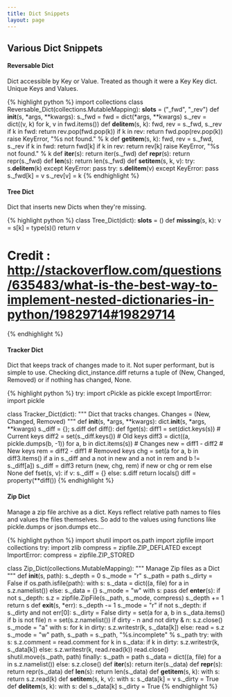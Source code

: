 ```yaml
---
title: Dict Snippets
layout: page
---
```

## Various Dict Snippets

#### Reversable Dict

Dict accessible by Key or Value. Treated as though it were a Key Key dict. Unique Keys and Values.

{% highlight python %}
import collections
class Reversable_Dict(collections.MutableMapping):
    __slots__ = ("_fwd", "_rev")
    def __init__(s, *args, **kwargs):
        s._fwd = fwd = dict(*args, **kwargs)
        s._rev = dict((v, k) for k, v in fwd.items())
    def __delitem__(s, k):
        fwd, rev = s._fwd, s._rev
        if k in fwd: return rev.pop(fwd.pop(k))
        if k in rev: return fwd.pop(rev.pop(k))
        raise KeyError, "%s not found." % k
    def __getitem__(s, k):
        fwd, rev = s._fwd, s._rev
        if k in fwd: return fwd[k]
        if k in rev: return rev[k]
        raise KeyError, "%s not found." % k
    def __iter__(s): return iter(s._fwd)
    def __repr__(s): return repr(s._fwd)
    def __len__(s): return len(s._fwd)
    def __setitem__(s, k, v):
        try: s.__delitem__(k)
        except KeyError: pass
        try: s.__delitem__(v)
        except KeyError: pass
        s._fwd[k] = v
        s._rev[v] = k
{% endhighlight %}


#### Tree Dict

Dict that inserts new Dicts when they're missing.

{% highlight python %}
class Tree_Dict(dict):
    __slots__ = ()
    def __missing__(s, k):
        v = s[k] = type(s)()
        return v
# Credit : http://stackoverflow.com/questions/635483/what-is-the-best-way-to-implement-nested-dictionaries-in-python/19829714#19829714
{% endhighlight %}


#### Tracker Dict

Dict that keeps track of changes made to it. Not super performant, but is simple to use.
Checking dict_instance.diff returns a tuple of (New, Changed, Removed) or if nothing has changed, None.

{% highlight python %}
try:
    import cPickle as pickle
except ImportError:
    import pickle

class Tracker_Dict(dict):
    """ Dict that tracks changes. Changes = (New, Changed, Removed) """
    def __init__(s, *args, **kwargs):
        dict.__init__(s, *args, **kwargs)
        s._diff = {}; s.diff
    def diff():
        def fget(s):
            diff1 = set(dict.keys(s)) # Current keys
            diff2 = set(s._diff.keys()) # Old keys
            diff3 = dict((a, pickle.dumps(b, -1)) for a, b in dict.items(s)) # Changes
            new = diff1 - diff2 # New keys
            rem = diff2 - diff1 # Removed keys
            chg = set(a for a, b in diff3.items() if a in s._diff and a not in new and a not in rem and b != s._diff[a])
            s._diff = diff3
            return (new, chg, rem) if new or chg or rem else None
        def fset(s, v):
            if v:
                s._diff = {}
            else:
                s.diff
        return locals()
    diff = property(**diff())
{% endhighlight %}

#### Zip Dict

Manage a zip file archive as a dict. Keys reflect relative path names to files and values the files themselves.
So add to the values using functions like pickle.dumps or json.dumps etc...

{% highlight python %}
import shutil
import os.path
import zipfile
import collections
try:
    import zlib
    compress = zipfile.ZIP_DEFLATED
except ImportError:
    compress = zipfile.ZIP_STORED

class Zip_Dict(collections.MutableMapping):
    """ Manage Zip files as a Dict """
    def __init__(s, path):
        s._depth = 0
        s._mode = "r"
        s._path = path
        s._dirty = False
        if os.path.isfile(path):
            with s: s._data = dict((a, file) for a in s.z.namelist())
        else:
            s._data = {}
            s._mode = "w"
            with s: pass
    def __enter__(s):
        if not s._depth:
            s.z = zipfile.ZipFile(s._path, s._mode, compress)
        s._depth += 1
        return s
    def __exit__(s, *err):
        s._depth -= 1
        s._mode = "r"
        if not s._depth:
            if s._dirty and not err[0]:
                s._dirty = False
                dirty = set(a for a, b in s._data.items() if b is not file)
                n = set(s.z.namelist())
                if dirty - n and not dirty & n:
                    s.z.close()
                    s._mode = "a"
                    with s:
                        for k in dirty:
                            s.z.writestr(k, s._data[k])
                else:
                    read = s.z
                    s._mode = "w"
                    path, s._path = s._path, "%s.incomplete" % s._path
                    try:
                        with s:
                            s.z.comment = read.comment
                            for k in s._data:
                                if k in dirty:
                                    s.z.writestr(k, s._data[k])
                                else:
                                    s.z.writestr(k, read.read(k))
                        read.close()
                        shutil.move(s._path, path)
                    finally:
                        s._path = path
                s._data = dict((a, file) for a in s.z.namelist())
            else:
                s.z.close()
    def __iter__(s): return iter(s._data)
    def __repr__(s): return repr(s._data)
    def __len__(s): return len(s._data)
    def __getitem__(s, k):
        with s: return s.z.read(k)
    def __setitem__(s, k, v):
        with s:
            s._data[k] = v
            s._dirty = True
    def __delitem__(s, k):
        with s:
            del s._data[k]
            s._dirty = True
{% endhighlight %}
